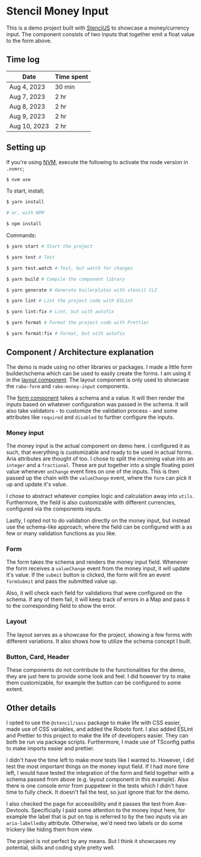 # Stencil Money Input

This is a demo project built with [StencilJS](https://stenciljs.com/) to showcase a money/currency input. The component consists of two inputs that together emit a float value to the form above.

## Time log

| Date         | Time spent |
| ------------ | ---------- |
| Aug 4, 2023  | 30 min     |
| Aug 7, 2023  | 2 hr       |
| Aug 8, 2023  | 2 hr       |
| Aug 9, 2023  | 2 hr       |
| Aug 10, 2023 | 2 hr       |

## Setting up

If you're using [NVM](https://formulae.brew.sh/formula/nvm), execute the following to activate the node version in `.nvmrc`;

```bash
$ nvm use
```

To start, install;

```bash
$ yarn install

# or, with NPM

$ npm install
```

Commands:

```bash
$ yarn start # Start the project

$ yarn test # Test

$ yarn test.watch # Test, but watch for changes

$ yarn build # Compile the component library

$ yarn generate # Generate boilerplates with stencil CLI

$ yarn lint # Lint the project code with ESLint

$ yarn lint:fix # Lint, but with autofix

$ yarn format # Format the project code with Prettier

$ yarn format:fix # Format, but with autofix
```

## Component / Architecture explanation

The demo is made using no other libraries or packages. I made a little form builder/schema which can be used to easily create the forms. I am using it in the [layout component](./src/components/rabo-layout/rabo-layout.tsx). The layout component is only used to showcase the `rabo-form` and `rabo-money-input` components.

The [form component](./src/components/rabo-form/rabo-form.tsx) takes a schema and a value. It will then render the inputs based on whatever configuration was passed in the schema. It will also take validators - to customize the validation process - and some attributes like `required` and `disabled` to further configure the inputs.

### Money input

The money input is the actual component on demo here. I configured it as such, that everything is customizable and ready to be used in actual forms. Aria attributes are thought of too. I chose to split the incoming value into an `integer` and a `fractional`. These are put together into a single floating point value whenever `onChange` event fires on one of the inputs. This is then passed up the chain with the `valueChange` event, where the `form` can pick it up and update it's value.

I chose to abstract whatever complex logic and calculation away into `utils`. Furthermore, the field is also customizable with different currencies, configured via the components inputs.

Lastly, I opted not to do validation directly on the money input, but instead use the schema-like approach, where the field can be configured with a as few or many validation functions as you like.

### Form

The form takes the schema and renders the money input field. Whenever the form receives a `valueChange` event from the money input, it will update it's value. If the `submit` button is clicked, the form will fire an event `formSubmit` and pass the submitted value up.

Also, it will check each field for validations that were configured on the schema. If any of them fail, it will keep track of errors in a Map and pass it to the corresponding field to show the error.

### Layout

The layout serves as a showcase for the project, showing a few forms with different variations. It also shows how to utilize the schema concept I built.

### Button, Card, Header

These components do not contribute to the functionalities for the demo, they are just here to provide some look and feel. I did however try to make them customizable, for example the button can be configured to some extent.

## Other details

I opted to use the `@stencil/sass` package to make life with CSS easier, made use of CSS variables, and added the Roboto font. I also added ESLint and Prettier to this project to make the life of developers easier. They can both be run via package scripts. Furthermore, I made use of TSconfig paths to make imports easier and prettier.

I didn't have the time left to make more tests like I wanted to. However, I did test the most important things on the money input field. If I had more time left, I would have tested the integration of the form and field together with a schema passed from above (e.g. layout component in this example). Also there is one console error from puppeteer in the tests which I didn't have time to fully check. It doesn't fail the test, so just ignore that for the demo.

I also checked the page for accessibility and it passes the test from Axe-Devtools. Specificially I paid some attention to the money input here, for example the label that is put on top is referred to by the two inputs via an `aria-labelledby` attribute. Otherwise, we'd need two labels or do some trickery like hiding them from view.

The project is not perfect by any means. But I think it showcases my potential, skills and coding style pretty well.